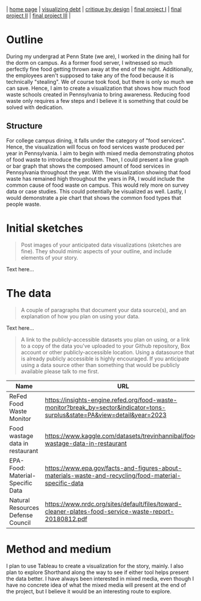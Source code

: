 | [home page](https://ichien0912.github.io/Portfolio/) | [visualizing debt](visualizing-government-debt) | [critique by design](critique-by-design) | [final project I](final-project-part-one) | [final project II](final-project-part-two) | [final project III](final-project-part-three) |

# Outline
During my undergrad at Penn State (we are), I worked in the dining hall for the dorm on campus. As a former food server, I witnessed so much perfectly fine food getting thrown away at the end of the night. Additionally, the employees aren't supposed to take any of the food because it is technically "stealing". We of course took food, but there is only so much we can save. Hence, I aim to create a visualization that shows how much food waste schools created in Pennsylvania to bring awareness. Reducing food waste only requires a few steps and I believe it is something that could be solved with dedication.  
## Structure
For college campus dining, it falls under the category of "food services". Hence, the visualization will focus on food services waste produced per year in Pennsylvania. I aim to begin with mixed media demonstrating photos of food waste to introduce the problem. Then, I could present a line graph or bar graph that shows the composed amount of food services in Pennsylvania throughout the year. With the visualization showing that food waste has remained high throughout the years in PA, I would include the common cause of food waste on campus. This would rely more on survey data or case studies. This could potentially be visualized as well. Lastly, I would demonstrate a pie chart that shows the common food types that people waste. 

# Initial sketches
> Post images of your anticipated data visualizations (sketches are fine). They should mimic aspects of your outline, and include elements of your story.  

Text here...

# The data
> A couple of paragraphs that document your data source(s), and an explanation of how you plan on using your data. 

Text here...

> A link to the publicly-accessible datasets you plan on using, or a link to a copy of the data you've uploaded to your Github repository, Box account or other publicly-accessible location. Using a datasource that is already publicly accessible is highly encouraged.  If you anticipate using a data source other than something that would be publicly available please talk to me first. 

| Name | URL | Description |
|------|-----|-------------|
|ReFed Food Waste Monitor      |https://insights-engine.refed.org/food-waste-monitor?break_by=sector&indicator=tons-surplus&state=PA&view=detail&year=2023     |             |
|Food wastage data in restaurant      |https://www.kaggle.com/datasets/trevinhannibal/food-wastage-data-in-restaurant     |             |
|EPA-Food: Material-Specific Data      |https://www.epa.gov/facts-and-figures-about-materials-waste-and-recycling/food-material-specific-data     |             |
|Natural Resources Defense Council       |https://www.nrdc.org/sites/default/files/toward-cleaner-plates-food-service-waste-report-20180812.pdf        |             |

# Method and medium
I plan to use Tableau to create a visualization for the story, mainly. I also plan to explore Shorthand along the way to see if either tool helps present the data better. I have always been interested in mixed media, even though I have no concrete idea of what the mixed media will present at the end of the project, but I believe it would be an interesting route to explore. 
